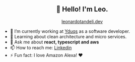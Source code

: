 <h2 align="center">👋 Hello! I'm Leo.</h2>

<p align="center">
  <a href="https://leonardotandeli.dev">leonardotandeli.dev</a>
</p>


- 🔭 I’m currently working at [Yduqs](https://yduqs.com.br) as a software developer.
- 🌱 Learning about clean architecture and micro services.
- 💬 Ask me about **react, typescript and aws** 
- 📫 How to reach me: [Linkedin](https://www.linkedin.com/in/leonardotandeli/)
- ⚡ Fun fact: I love Amazon Alexa! ❤


